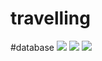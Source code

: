 # travelling
#database
<img src="https://github.com/user-attachments/assets/ecd62efb-91a7-419c-b3ba-a4d53ba3bff5">
<img src="https://github.com/user-attachments/assets/dfc1d920-a7bb-424f-af2c-503185c7199a">
<img src="https://github.com/user-attachments/assets/108247f8-96d8-47fa-946b-fa21df32057f">
